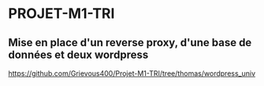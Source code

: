 # PROJET-M1-TRI
## Mise en place d'un reverse proxy, d'une base de données et deux wordpress
https://github.com/Grievous400/Projet-M1-TRI/tree/thomas/wordpress_univ

